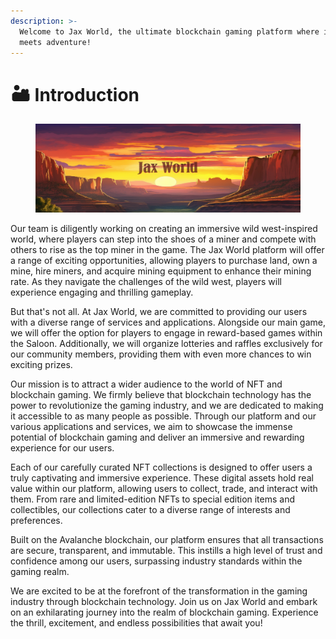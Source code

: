 ```yaml
---
description: >-
  Welcome to Jax World, the ultimate blockchain gaming platform where innovation
  meets adventure!
---
```


# 🏜 Introduction

<figure><img src=".gitbook/assets/Asset 3.png" alt=""><figcaption></figcaption></figure>

Our team is diligently working on creating an immersive wild west-inspired world, where players can step into the shoes of a miner and compete with others to rise as the top miner in the game. The Jax World platform will offer a range of exciting opportunities, allowing players to purchase land, own a mine, hire miners, and acquire mining equipment to enhance their mining rate. As they navigate the challenges of the wild west, players will experience engaging and thrilling gameplay.

But that's not all. At Jax World, we are committed to providing our users with a diverse range of services and applications. Alongside our main game, we will offer the option for players to engage in reward-based games within the Saloon. Additionally, we will organize lotteries and raffles exclusively for our community members, providing them with even more chances to win exciting prizes.

Our mission is to attract a wider audience to the world of NFT and blockchain gaming. We firmly believe that blockchain technology has the power to revolutionize the gaming industry, and we are dedicated to making it accessible to as many people as possible. Through our platform and our various applications and services, we aim to showcase the immense potential of blockchain gaming and deliver an immersive and rewarding experience for our users.

Each of our carefully curated NFT collections is designed to offer users a truly captivating and immersive experience. These digital assets hold real value within our platform, allowing users to collect, trade, and interact with them. From rare and limited-edition NFTs to special edition items and collectibles, our collections cater to a diverse range of interests and preferences.

Built on the Avalanche blockchain, our platform ensures that all transactions are secure, transparent, and immutable. This instills a high level of trust and confidence among our users, surpassing industry standards within the gaming realm.

We are excited to be at the forefront of the transformation in the gaming industry through blockchain technology. Join us on Jax World and embark on an exhilarating journey into the realm of blockchain gaming. Experience the thrill, excitement, and endless possibilities that await you!



